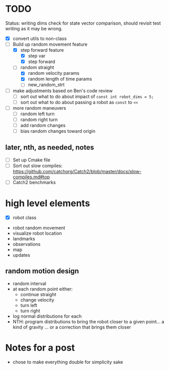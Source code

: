 
# TODO

Status: writing dims check for state vector comparison, should revisit test writing as it may be wrong.

- [x] convert utils to non-class
- [ ] Build up random movement feature
    - [x] step forward feature
        - [x] step var
        - [x] step forward
    - [ ] random straight
        - [x] random velocity params
        - [x] random length of time params
        - [ ] new_random_strt
- [ ] make adjustments based on Ben's code review
    - [ ] sort out what to do about impact of `const int robot_dims = 5;`
    - [ ] sort out what to do about passing a robot as `const` to `<<`
- [ ] more random maneuvers
    - [ ] random left turn
    - [ ] random right turn
    - [ ] add random changes
    - [ ] bias random changes toward origin

## later, nth, as needed, notes

- [ ] Set up Cmake file
- [ ] Sort out slow compiles: https://github.com/catchorg/Catch2/blob/master/docs/slow-compiles.md#top
- [ ] Catch2 benchmarks

# high level elements

- [x] robot class
- robot random movement
- visualize robot location
- landmarks
- observations
- map
- updates

## random motion design

- random interval
- at each random point either:
    - continue straight
    - change velocity
    - turn left
    - turn right
- log normal distributions for each
- NTH: program distributions to bring the robot closer to a given point... a kind of gravity ... or a correction that brings them closer

# Notes for a post

- chose to make everything double for simplicity sake